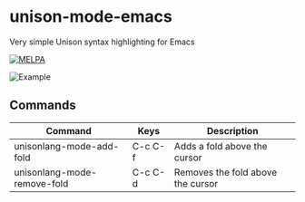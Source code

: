 # unison-mode-emacs
Very simple Unison syntax highlighting for Emacs

[![MELPA](https://melpa.org/packages/unisonlang-mode-badge.svg)](https://melpa.org/#/unisonlang-mode)


![Example](https://i.imgur.com/XaZnkfy.png)

## Commands

| Command | Keys | Description |
|---------|------|-------------|
| unisonlang-mode-add-fold | C-c C-f | Adds a fold above the cursor |
| unisonlang-mode-remove-fold | C-c C-d | Removes the fold above the cursor |
